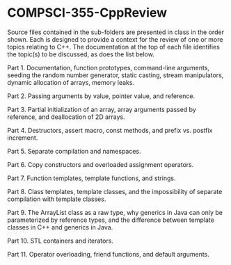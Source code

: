 # COMPSCI-355-CppReview

Source files contained in the sub-folders are presented in class in the order shown. Each is designed to provide a context for the review of one or more topics relating to C++. The documentation at the top of each file identifies the topic(s) to be discussed, as does the list below.

Part 1. Documentation, function prototypes, command-line arguments, seeding the random number generator, static casting, stream manipulators, dynamic allocation of arrays, memory leaks. 

Part 2. Passing arguments by value, pointer value, and reference. 

Part 3. Partial initialization of an array, array arguments passed by reference, and deallocation of 2D arrays. 

Part 4. Destructors, assert macro, const methods, and prefix vs. postfix increment.

Part 5. Separate compilation and namespaces.

Part 6. Copy constructors and overloaded assignment operators.

Part 7. Function templates, template functions, and strings.

Part 8. Class templates, template classes, and the impossibility of separate compilation with template classes.

Part 9. The ArrayList class as a raw type, why generics in Java can only be parameterized by reference types, and the difference between template classes in C++ and generics in Java.

Part 10. STL containers and iterators.

Part 11. Operator overloading, friend functions, and default arguments.
